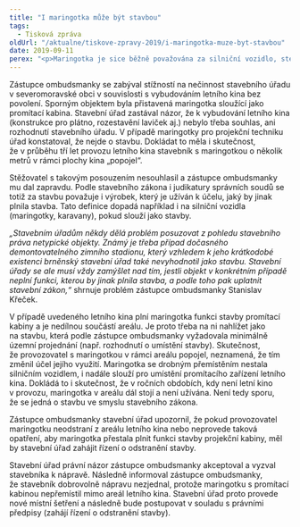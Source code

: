 ```yaml
---
title: "I maringotka může být stavbou"
tags:
  - Tisková zpráva
oldUrl: "/aktualne/tiskove-zpravy-2019/i-maringotka-muze-byt-stavbou"
date: 2019-09-11
perex: "<p>Maringotka je sice běžně považována za silniční vozidlo, stejně jako třeba karavan, ale pokud je užívána k účelu, který by jinak plnila stavba, musí ji stavební úřad jako stavbu posuzovat.</p>"
---
```


<!-- imported from the old website -->

<p>Zástupce ombudsmanky se zabýval stížností na nečinnost stavebního úřadu v severomoravské obci v souvislosti s vybudováním letního kina bez povolení. Sporným objektem byla přistavená maringotka sloužící jako promítací kabina. Stavební úřad zastával názor, že k vybudování letního kina (konstrukce pro plátno, rozestavění laviček aj.) nebylo třeba souhlas, ani rozhodnutí stavebního úřadu. V případě maringotky pro projekční techniku úřad konstatoval, že nejde o stavbu. Dokládat to měla i skutečnost, že v průběhu tří let provozu letního kina stavebník s maringotkou o několik metrů v rámci plochy kina „popojel“.</p> <p>Stěžovatel s takovým posouzením nesouhlasil a zástupce ombudsmanky mu dal zapravdu. Podle stavebního zákona i judikatury správních soudů se totiž za stavbu považuje i výrobek, který je užíván k účelu, jaký by jinak plnila stavba. Tato definice dopadá například i na silniční vozidla (maringotky, karavany), pokud slouží jako stavby. </p> <p><i>„Stavebním úřadům někdy dělá problém posuzovat z pohledu stavebního práva netypické objekty. Známý je třeba případ dočasného demontovatelného zimního stadionu, který vzhledem k jeho krátkodobé existenci brněnský stavební úřad také nevyhodnotil jako stavbu. Stavební úřady se ale musí vždy zamýšlet nad tím, jestli objekt v konkrétním případě neplní funkci, kterou by jinak plnila stavba, a podle toho pak uplatnit stavební zákon,“</i> shrnuje problém zástupce ombudsmanky Stanislav Křeček.</p> <p>V případě uvedeného letního kina plní maringotka funkci stavby promítací kabiny a je nedílnou součástí areálu. Je proto třeba na ni nahlížet jako na stavbu, která podle zástupce ombudsmanky vyžadovala minimálně územní projednání (např. rozhodnutí o umístění stavby). Skutečnost, že provozovatel s maringotkou v rámci areálu popojel, neznamená, že tím změnil účel jejího využití. Maringotka se drobným přemístěním nestala silničním vozidlem, i nadále slouží pro umístění promítacího zařízení letního kina. Dokládá to i skutečnost, že v ročních obdobích, kdy není letní kino v provozu, maringotka v areálu dál stojí a není užívána. Není tedy sporu, že se jedná o stavbu ve smyslu stavebního zákona. </p> <p>Zástupce ombudsmanky stavební úřad upozornil, že pokud provozovatel maringotku neodstraní z areálu letního kina nebo neprovede taková opatření, aby maringotka přestala plnit funkci stavby projekční kabiny, měl by stavební úřad zahájit řízení o odstranění stavby.</p><p> Stavební úřad právní názor zástupce ombudsmanky akceptoval a vyzval stavebníka k nápravě. Následně informoval zástupce ombudsmanky, že stavebník dobrovolně nápravu nezjednal, protože maringotku s promítací kabinou nepřemístil mimo areál letního kina. Stavební úřad proto provede nové místní šetření a následně bude postupovat v souladu s právními předpisy (zahájí řízení o odstranění stavby).</p>
